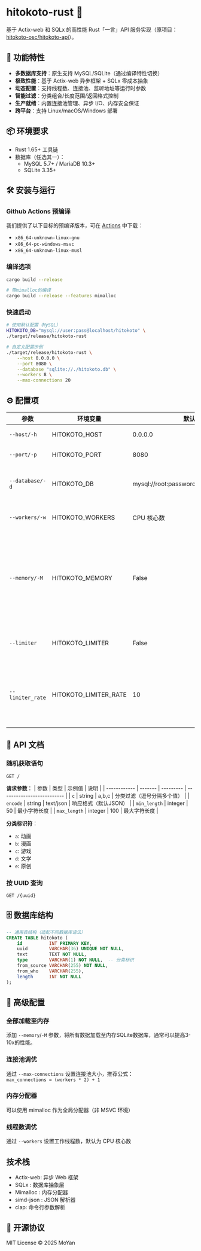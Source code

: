 # hitokoto-rust 🦀

基于 Actix-web 和 SQLx 的高性能 Rust「一言」API 服务实现（原项目：[hitokoto-osc/hitokoto-api](https://github.com/hitokoto-osc/hitokoto-api)）。

## 🚀 功能特性

- **多数据库支持**：原生支持 MySQL/SQLite（通过编译特性切换）
- **极致性能**：基于 Actix-web 异步框架 + SQLx 零成本抽象
- **动态配置**：支持线程数、连接池、监听地址等运行时参数
- **智能过滤**：分类组合/长度范围/返回格式控制
- **生产就绪**：内置连接池管理、异步 I/O、内存安全保证
- **跨平台**：支持 Linux/macOS/Windows 部署

## 📦 环境要求

- Rust 1.65+ 工具链
- 数据库（任选其一）：
  - MySQL 5.7+ / MariaDB 10.3+
  - SQLite 3.35+

## 🛠️ 安装与运行

### Github Actions 预编译

我们提供了以下目标的预编译版本，可在 [Actions](https://github.com/moyanj/hitokoto-rust/actions/workflows/build.yml) 中下载：
- `x86_64-unknown-linux-gnu`
- `x86_64-pc-windows-msvc`
- `x86_64-unknown-linux-musl`

### 编译选项
```bash
cargo build --release 

# 带mimalloc的编译
cargo build --release --features mimalloc
```

### 快速启动
```bash
# 使用默认配置（MySQL）
HITOKOTO_DB="mysql://user:pass@localhost/hitokoto" \
./target/release/hitokoto-rust

# 自定义配置示例
./target/release/hitokoto-rust \
    --host 0.0.0.0 \
    --port 8080 \
    --database "sqlite://./hitokoto.db" \
    --workers 8 \
    --max-connections 20
```

## ⚙️ 配置项

| 参数             | 环境变量              | 默认值                                   | 说明                                     |
| ---------------- | --------------------- | ---------------------------------------- | ---------------------------------------- |
| `--host/-h`      | HITOKOTO_HOST         | 0.0.0.0                                  | 监听地址                                 |
| `--port/-p`      | HITOKOTO_PORT         | 8080                                     | 监听端口                                 |
| `--database/-d`  | HITOKOTO_DB           | mysql://root:password@localhost/hitokoto | 数据库连接字符串                         |
| `--workers/-w`   | HITOKOTO_WORKERS      | CPU 核心数                               | 工作线程数                               |
| `--memory/-M`    | HITOKOTO_MEMORY       | False                                    | 是否将数据全部加载至内存（极大提升性能） |
| `--limiter`      | HITOKOTO_LIMITER      | False                                    | 是否使用限流器                           |
| `--limiter_rate` | HITOKOTO_LIMITER_RATE | 10                                       | 限流器速率（每秒请求数）                 |

## 📡 API 文档

### 随机获取语句
```
GET /
```

**请求参数**：
| 参数         | 类型    | 示例值    | 说明                       |
| ------------ | ------- | --------- | -------------------------- |
| `c`          | string  | a,b,c     | 分类过滤（逗号分隔多个值） |
| `encode`     | string  | text/json | 响应格式（默认JSON）       |
| `min_length` | integer | 50        | 最小字符长度               |
| `max_length` | integer | 100       | 最大字符长度               |

**分类标识符**：
- `a`: 动画
- `b`: 漫画
- `c`: 游戏
- `d`: 文学
- `e`: 原创

### 按 UUID 查询
```
GET /{uuid}
```

## 🗄️ 数据库结构
```sql
-- 通用表结构（适配不同数据库语法）
CREATE TABLE hitokoto (
    id          INT PRIMARY KEY,
    uuid        VARCHAR(36) UNIQUE NOT NULL,
    text        TEXT NOT NULL,
    type        VARCHAR(1) NOT NULL,  -- 分类标识
    from_source VARCHAR(255) NOT NULL,
    from_who    VARCHAR(255),
    length      INT NOT NULL
);
```

## 🧩 高级配置

### 全部加载至内存
添加 `--memory`/`-M` 参数，将所有数据加载至内存SQLite数据库，通常可以提高3-10x的性能。

### 连接池调优
通过 `--max-connections` 设置连接池大小，推荐公式：  
`max_connections = (workers * 2) + 1`

### 内存分配器
可以使用 mimalloc 作为全局分配器（非 MSVC 环境）

### 线程数调优
通过 `--workers` 设置工作线程数，默认为 CPU 核心数

## 技术栈
- Actix-web: 异步 Web 框架
- SQLx : 数据库抽象层
- Mimalloc : 内存分配器
- simd-json : JSON 解析器
- clap: 命令行参数解析

## 📜 开源协议
MIT License © 2025 MoYan
